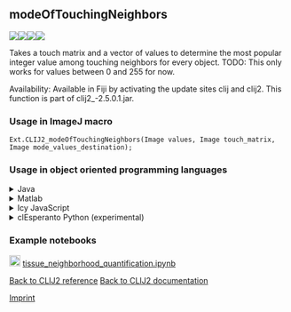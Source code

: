 ## modeOfTouchingNeighbors
<img src="images/mini_empty_logo.png"/><img src="images/mini_clij2_logo.png"/><img src="images/mini_clijx_logo.png"/><img src="images/mini_cle_logo.png"/>

Takes a touch matrix and a vector of values to determine the most popular integer value among touching neighbors for every object.
TODO: This only works for values between 0 and 255 for now.

Availability: Available in Fiji by activating the update sites clij and clij2.
This function is part of clij2_-2.5.0.1.jar.

### Usage in ImageJ macro
```
Ext.CLIJ2_modeOfTouchingNeighbors(Image values, Image touch_matrix, Image mode_values_destination);
```


### Usage in object oriented programming languages



<details>

<summary>
Java
</summary>
<pre class="highlight">// init CLIJ and GPU
import net.haesleinhuepf.clij2.CLIJ2;
import net.haesleinhuepf.clij.clearcl.ClearCLBuffer;
CLIJ2 clij2 = CLIJ2.getInstance();

// get input parameters
ClearCLBuffer values = clij2.push(valuesImagePlus);
ClearCLBuffer touch_matrix = clij2.push(touch_matrixImagePlus);
mode_values_destination = clij2.create(values);
</pre>

<pre class="highlight">
// Execute operation on GPU
clij2.modeOfTouchingNeighbors(values, touch_matrix, mode_values_destination);
</pre>

<pre class="highlight">
// show result
mode_values_destinationImagePlus = clij2.pull(mode_values_destination);
mode_values_destinationImagePlus.show();

// cleanup memory on GPU
clij2.release(values);
clij2.release(touch_matrix);
clij2.release(mode_values_destination);
</pre>

</details>



<details>

<summary>
Matlab
</summary>
<pre class="highlight">% init CLIJ and GPU
clij2 = init_clatlab();

% get input parameters
values = clij2.pushMat(values_matrix);
touch_matrix = clij2.pushMat(touch_matrix_matrix);
mode_values_destination = clij2.create(values);
</pre>

<pre class="highlight">
% Execute operation on GPU
clij2.modeOfTouchingNeighbors(values, touch_matrix, mode_values_destination);
</pre>

<pre class="highlight">
% show result
mode_values_destination = clij2.pullMat(mode_values_destination)

% cleanup memory on GPU
clij2.release(values);
clij2.release(touch_matrix);
clij2.release(mode_values_destination);
</pre>

</details>



<details>

<summary>
Icy JavaScript
</summary>
<pre class="highlight">// init CLIJ and GPU
importClass(net.haesleinhuepf.clicy.CLICY);
importClass(Packages.icy.main.Icy);

clij2 = CLICY.getInstance();

// get input parameters
values_sequence = getSequence();
values = clij2.pushSequence(values_sequence);
touch_matrix_sequence = getSequence();
touch_matrix = clij2.pushSequence(touch_matrix_sequence);
mode_values_destination = clij2.create(values);
</pre>

<pre class="highlight">
// Execute operation on GPU
clij2.modeOfTouchingNeighbors(values, touch_matrix, mode_values_destination);
</pre>

<pre class="highlight">
// show result
mode_values_destination_sequence = clij2.pullSequence(mode_values_destination)
Icy.addSequence(mode_values_destination_sequence);
// cleanup memory on GPU
clij2.release(values);
clij2.release(touch_matrix);
clij2.release(mode_values_destination);
</pre>

</details>



<details>

<summary>
clEsperanto Python (experimental)
</summary>
<pre class="highlight">import pyclesperanto_prototype as cle

cle.mode_of_touching_neighbors(values, touch_matrix, mode_values_destination)

</pre>



</details>





### Example notebooks
<a href="https://github.com/clEsperanto/pyclesperanto_prototype/tree/master/demo/tissues/tissue_neighborhood_quantification.ipynb"><img src="images/language_python.png" height="20"/></a> [tissue_neighborhood_quantification.ipynb](https://github.com/clEsperanto/pyclesperanto_prototype/tree/master/demo/tissues/tissue_neighborhood_quantification.ipynb)  


[Back to CLIJ2 reference](https://clij.github.io/clij2-docs/reference)
[Back to CLIJ2 documentation](https://clij.github.io/clij2-docs)

[Imprint](https://clij.github.io/imprint)
